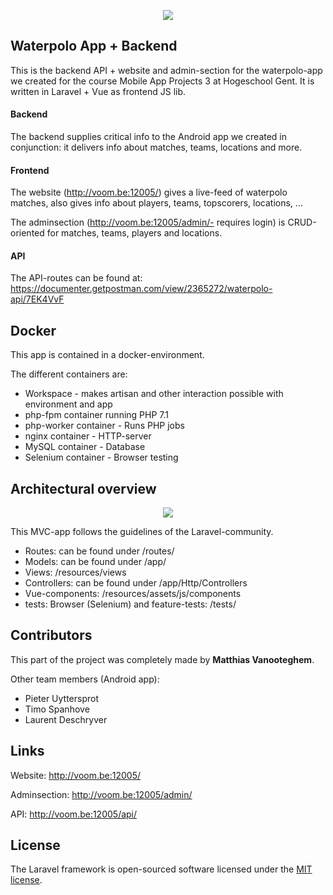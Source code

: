 <p align="center">
<img src="http://voom.be:12005/images/header/wpheader.jpg" />
</p>

## Waterpolo App + Backend
This is the backend API + website and admin-section for the waterpolo-app we created for the course Mobile App Projects 3 at Hogeschool Gent. 
It is written in Laravel + Vue as frontend JS lib. 

#### Backend
The backend supplies critical info to the Android app we created in conjunction: 
it delivers info about matches, teams, locations and more. 

#### Frontend
The website (http://voom.be:12005/) gives a live-feed of waterpolo matches, also gives info about players, teams, topscorers, locations, ... 

The adminsection (http://voom.be:12005/admin/- requires login) is CRUD-oriented for matches, teams, players and locations.

#### API
The API-routes can be found at: https://documenter.getpostman.com/view/2365272/waterpolo-api/7EK4VvF

## Docker
This app is contained in a docker-environment.

The different containers are:
* Workspace - makes artisan and other interaction possible with environment and app
* php-fpm container running PHP 7.1
* php-worker container - Runs PHP jobs
* nginx container - HTTP-server
* MySQL container - Database
* Selenium container - Browser testing


## Architectural overview
<p align="center"><img src="https://laravel.com/assets/img/components/logo-laravel.svg"></p>

This MVC-app follows the guidelines of the Laravel-community.

* Routes: can be found under /routes/
* Models: can be found under /app/
* Views: /resources/views
* Controllers: can be found under /app/Http/Controllers
* Vue-components: /resources/assets/js/components
* tests: Browser (Selenium) and feature-tests: /tests/

## Contributors
This part of the project was completely made by **Matthias Vanooteghem**.

Other team members (Android app):
- Pieter Uyttersprot
- Timo Spanhove
- Laurent Deschryver

## Links
Website: http://voom.be:12005/

Adminsection: http://voom.be:12005/admin/

API: http://voom.be:12005/api/

## License

The Laravel framework is open-sourced software licensed under the [MIT license](http://opensource.org/licenses/MIT).

